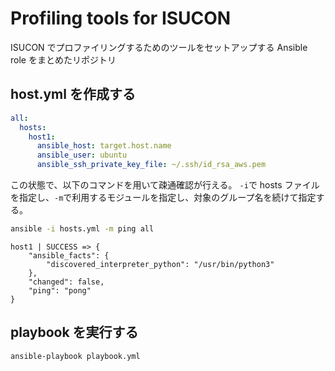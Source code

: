 # Profiling tools for ISUCON

ISUCON でプロファイリングするためのツールをセットアップする Ansible role をまとめたリポジトリ

## host.yml を作成する

```yml:hosts.yml
all:
  hosts:
    host1:
      ansible_host: target.host.name
      ansible_user: ubuntu
      ansible_ssh_private_key_file: ~/.ssh/id_rsa_aws.pem
```

この状態で、以下のコマンドを用いて疎通確認が行える。
`-i`で hosts ファイルを指定し、`-m`で利用するモジュールを指定し、対象のグループ名を続けて指定する。

```sh
ansible -i hosts.yml -m ping all
```

```
host1 | SUCCESS => {
    "ansible_facts": {
        "discovered_interpreter_python": "/usr/bin/python3"
    },
    "changed": false,
    "ping": "pong"
}

```

## playbook を実行する

```sh
ansible-playbook playbook.yml
```
